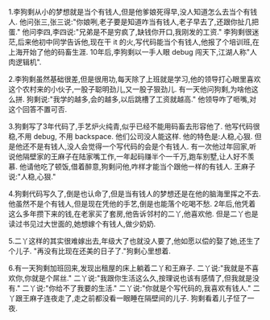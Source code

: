 1.李狗剩从小的梦想就是当个有钱人,但是他爹娘死得早,没人知道怎么去当个有钱人.
他问张三,张三说:"你娘咧,老子要是知道咋当有钱人,老子早去了,还跟你扯几把蛋."
他问李四,李四说:"兄弟是不是穷疯了,缺钱你开口,我刚发的工资."
李狗剩很迷茫,后来他初中同学告诉他,现在干 it 的火,写代码能当个有钱人,他报了个培训班,在上海开始了他的码畜生涯.
10年后,李狗剩以一手人眼 debug 闯天下,江湖人称"人肉逻辑机".

2.李狗剩虽然基础很差,但是很用功,每天除了上班就是学习,他的领导打心眼里喜欢这个农村来的小伙子,一股子聪明劲儿,又一股子狠劲儿.
有一天他问狗剩,为啥他这么拼.
狗剩说:"我学的越多,会的越多,以后跳槽了工资就越高."
他领导咋了咂嘴,对这个回答不置可否.

3.狗剩写了3年代码了,手艺炉火纯青,似乎已经不能用码畜去形容他了.
他写代码很稳,不用 debug, 不用 backspace. 他们公司没人能这样.
他的特色是:人稳,心狠.
但是他还不是有钱人,没人会觉得一个写代码的会是个有钱人.
有一次他过年回家,听说他隔壁家的王麻子在陆家嘴工作,一年起码赚半个一千万,跑车别墅,让人好不羡慕.
他请他吃了顿饭,借着醉意,狗剩问他,咋样才能当个跟他一样的有钱人.
王麻子说:"人稳,心狠."

4.狗剩代码写久了,倒是也认命了,但是当有钱人的梦想还是在他的脑海里挥之不去.
他虽然不是个有钱人,但是现在凭他的手艺,倒是也能落个吃喝不愁.
2年后,他凭着这么多年攒下来的钱,在老家买了套房,他告诉邻村的二丫,他喜欢他.
但是二丫也是读过书见过大世面的,她想嫁个有钱人,做少奶奶.

5.二丫这样的其实很难嫁出去,年级大了也就没人要了,他如愿以偿的娶了她,还生了个儿子.
"再没有比现在还美的日子了."狗剩心里想着.

6.有一天狗剩加班回来,发现出租屋的床上躺着二丫和王麻子.
二丫说:"我就是不喜欢你,你就是个屌丝."
二丫说:"我跟你生活这么久,按理说也该有感情了,但我就是没有."
二丫说:"你给不了我要的生活."
二丫说:"你就是个写代码的,我喜欢有钱人."
二丫跟王麻子连夜走了,走之前都没看一眼睡在隔壁间的儿子.
狗剩看着儿子怔了一夜.